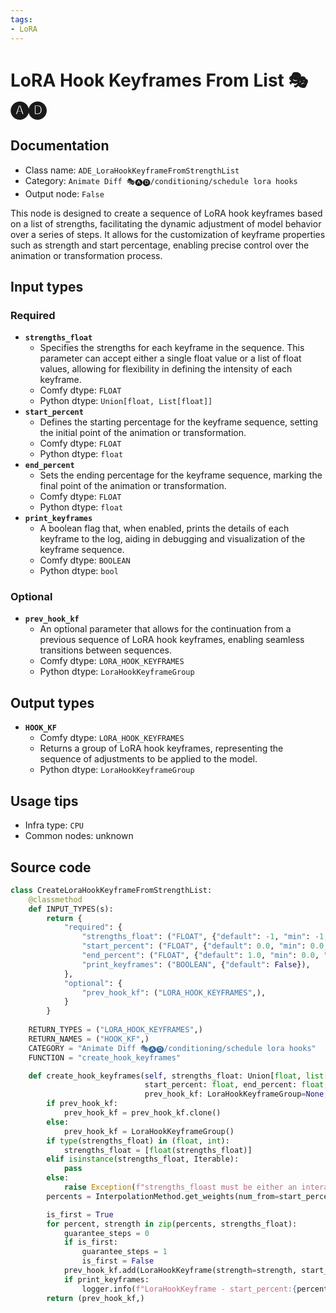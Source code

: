 ```yaml
---
tags:
- LoRA
---
```


# LoRA Hook Keyframes From List 🎭🅐🅓
## Documentation
- Class name: `ADE_LoraHookKeyframeFromStrengthList`
- Category: `Animate Diff 🎭🅐🅓/conditioning/schedule lora hooks`
- Output node: `False`

This node is designed to create a sequence of LoRA hook keyframes based on a list of strengths, facilitating the dynamic adjustment of model behavior over a series of steps. It allows for the customization of keyframe properties such as strength and start percentage, enabling precise control over the animation or transformation process.
## Input types
### Required
- **`strengths_float`**
    - Specifies the strengths for each keyframe in the sequence. This parameter can accept either a single float value or a list of float values, allowing for flexibility in defining the intensity of each keyframe.
    - Comfy dtype: `FLOAT`
    - Python dtype: `Union[float, List[float]]`
- **`start_percent`**
    - Defines the starting percentage for the keyframe sequence, setting the initial point of the animation or transformation.
    - Comfy dtype: `FLOAT`
    - Python dtype: `float`
- **`end_percent`**
    - Sets the ending percentage for the keyframe sequence, marking the final point of the animation or transformation.
    - Comfy dtype: `FLOAT`
    - Python dtype: `float`
- **`print_keyframes`**
    - A boolean flag that, when enabled, prints the details of each keyframe to the log, aiding in debugging and visualization of the keyframe sequence.
    - Comfy dtype: `BOOLEAN`
    - Python dtype: `bool`
### Optional
- **`prev_hook_kf`**
    - An optional parameter that allows for the continuation from a previous sequence of LoRA hook keyframes, enabling seamless transitions between sequences.
    - Comfy dtype: `LORA_HOOK_KEYFRAMES`
    - Python dtype: `LoraHookKeyframeGroup`
## Output types
- **`HOOK_KF`**
    - Comfy dtype: `LORA_HOOK_KEYFRAMES`
    - Returns a group of LoRA hook keyframes, representing the sequence of adjustments to be applied to the model.
    - Python dtype: `LoraHookKeyframeGroup`
## Usage tips
- Infra type: `CPU`
- Common nodes: unknown


## Source code
```python
class CreateLoraHookKeyframeFromStrengthList:
    @classmethod
    def INPUT_TYPES(s):
        return {
            "required": {
                "strengths_float": ("FLOAT", {"default": -1, "min": -1, "step": 0.001, "forceInput": True}),
                "start_percent": ("FLOAT", {"default": 0.0, "min": 0.0, "max": 1.0, "step": 0.001}),
                "end_percent": ("FLOAT", {"default": 1.0, "min": 0.0, "max": 1.0, "step": 0.001}),
                "print_keyframes": ("BOOLEAN", {"default": False}),
            },
            "optional": {
                "prev_hook_kf": ("LORA_HOOK_KEYFRAMES",),
            }
        }
    
    RETURN_TYPES = ("LORA_HOOK_KEYFRAMES",)
    RETURN_NAMES = ("HOOK_KF",)
    CATEGORY = "Animate Diff 🎭🅐🅓/conditioning/schedule lora hooks"
    FUNCTION = "create_hook_keyframes"

    def create_hook_keyframes(self, strengths_float: Union[float, list[float]],
                              start_percent: float, end_percent: float,
                              prev_hook_kf: LoraHookKeyframeGroup=None, print_keyframes=False):
        if prev_hook_kf:
            prev_hook_kf = prev_hook_kf.clone()
        else:
            prev_hook_kf = LoraHookKeyframeGroup()
        if type(strengths_float) in (float, int):
            strengths_float = [float(strengths_float)]
        elif isinstance(strengths_float, Iterable):
            pass
        else:
            raise Exception(f"strengths_floast must be either an interable input or a float, but was {type(strengths_float).__repr__}.")
        percents = InterpolationMethod.get_weights(num_from=start_percent, num_to=end_percent, length=len(strengths_float), method=InterpolationMethod.LINEAR)

        is_first = True
        for percent, strength in zip(percents, strengths_float):
            guarantee_steps = 0
            if is_first:
                guarantee_steps = 1
                is_first = False
            prev_hook_kf.add(LoraHookKeyframe(strength=strength, start_percent=percent, guarantee_steps=guarantee_steps))
            if print_keyframes:
                logger.info(f"LoraHookKeyframe - start_percent:{percent} = {strength}")
        return (prev_hook_kf,)

```
